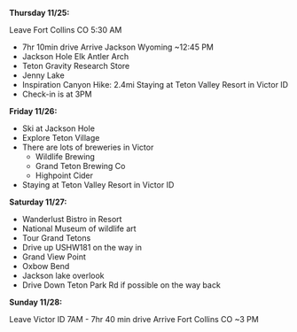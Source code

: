 **Thursday 11/25:**

Leave Fort Collins CO 5:30 AM
- 7hr 10min drive
Arrive Jackson Wyoming ~12:45 PM
- Jackson Hole Elk Antler Arch
- Teton Gravity Research Store
- Jenny Lake
- Inspiration Canyon Hike: 2.4mi
Staying at Teton Valley Resort in Victor ID
- Check-in is at 3PM
  
**Friday 11/26:**

- Ski at Jackson Hole
- Explore Teton Village
- There are lots of breweries in Victor
	- Wildlife Brewing
	- Grand Teton Brewing Co
	- Highpoint Cider
- Staying at Teton Valley Resort in Victor ID

**Saturday 11/27:**

- Wanderlust Bistro in Resort
- National Museum of wildlife art
- Tour Grand Tetons
- Drive up USHW181 on the way in
- Grand View Point
- Oxbow Bend
- Jackson lake overlook
- Drive Down Teton Park Rd if possible on the way back

**Sunday 11/28:**

Leave Victor ID 7AM
	- 7hr 40 min drive
Arrive Fort Collins CO ~3 PM